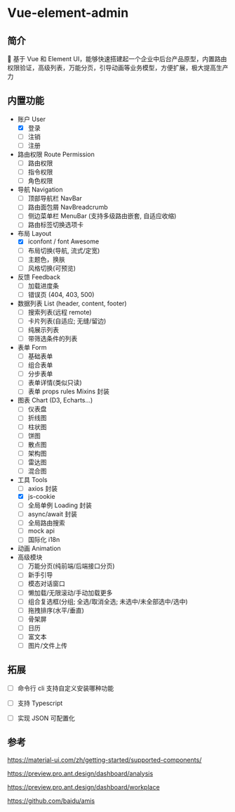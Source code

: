 # Vue-element-admin

## 简介

🌈 基于 Vue 和 Element UI，能够快速搭建起一个企业中后台产品原型，内置路由权限验证，高级列表，万能分页，引导动画等业务模型，方便扩展，极大提高生产力

## 内置功能

* 账户 User
  * [x] 登录
  * [ ] 注销
  * [ ] 注册
* 路由权限 Route Permission
  * [ ] 路由权限
  * [ ] 指令权限
  * [ ] 角色权限
* 导航 Navigation
  * [ ] 顶部导航栏 NavBar
  * [ ] 路由面包屑 NavBreadcrumb
  * [ ] 侧边菜单栏 MenuBar (支持多级路由嵌套, 自适应收缩)
  * [ ] 路由标签切换选项卡
* 布局 Layout
  * [x] iconfont / font Awesome
  * [ ] 布局切换(导航, 流式/定宽)
  * [ ] 主题色，换肤
  * [ ] 风格切换(可预览)
* 反馈 Feedback
  * [ ] 加载进度条
  * [ ] 错误页 (404, 403, 500)
* 数据列表 List (header, content, footer)
  * [ ] 搜索列表(远程 remote)
  * [ ] 卡片列表(自适应; 无缝/留边)
  * [ ] 纯展示列表
  * [ ] 带筛选条件的列表
* 表单 Form
  * [ ] 基础表单
  * [ ] 组合表单
  * [ ] 分步表单
  * [ ] 表单详情(类似只读)
  * [ ] 表单 props rules Mixins 封装
* 图表 Chart (D3, Echarts...)
  * [ ] 仪表盘
  * [ ] 折线图
  * [ ] 柱状图
  * [ ] 饼图
  * [ ] 散点图
  * [ ] 架构图
  * [ ] 雷达图
  * [ ] 混合图
* 工具 Tools
  * [ ] axios 封装
  * [x] js-cookie
  * [ ] 全局单例 Loading 封装
  * [ ] async/await 封装
  * [ ] 全局路由搜索
  * [ ] mock api
  * [ ] 国际化 i18n
* 动画 Animation
* 高级模块
  * [ ] 万能分页(纯前端/后端接口分页)
  * [ ] 新手引导
  * [ ] 模态对话窗口
  * [ ] 懒加载/无限滚动/手动加载更多
  * [ ] 组合复选框(分组; 全选/取消全选; 未选中/未全部选中/选中)
  * [ ] 拖拽排序(水平/垂直)
  * [ ] 骨架屏
  * [ ] 日历
  * [ ] 富文本
  * [ ] 图片/文件上传

## 拓展
  * [ ] 命令行 cli 支持自定义安装哪种功能
  * [ ] 支持 Typescript
  * [ ] 实现 JSON 可配置化



## 参考

https://material-ui.com/zh/getting-started/supported-components/

https://preview.pro.ant.design/dashboard/analysis

https://preview.pro.ant.design/dashboard/workplace

https://github.com/baidu/amis